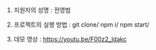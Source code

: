 1. 지원자의 성명 : 전영범

2. 프로젝트의 실행 방법 :
git clone/
npm i/
npm start/

3. 데모 영상 :
https://youtu.be/F00z2_ldakc
